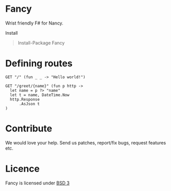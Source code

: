 Fancy
=======
Wrist friendly F# for Nancy.

Install
>Install-Package Fancy

Defining routes
=======
```f#
GET "/" (fun _ _ -> "Hello world!")

GET "/greet/{name}" (fun p http ->
  let name = p ?> "name"
  let t = name, DateTime.Now
  http.Response
      .AsJson t
)
```

Contribute
=======
We would love your help. Send us patches, report/fix bugs, request features etc.

Licence
=======
Fancy is licensed under [BSD 3](http://opensource.org/licenses/BSD-3-Clause)